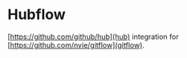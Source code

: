 # Hubflow

[https://github.com/github/hub](hub) integration for [https://github.com/nvie/gitflow](gitflow).

